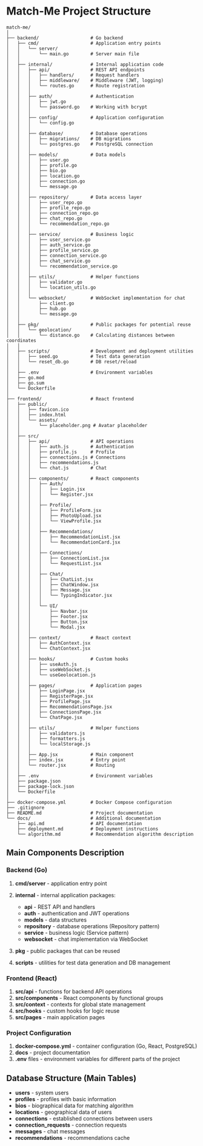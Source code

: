 # Match-Me Project Structure

```
match-me/
│
├── backend/                   # Go backend
│   ├── cmd/                   # Application entry points
│   │   └── server/
│   │       └── main.go        # Server main file
│   │
│   ├── internal/              # Internal application code
│   │   ├── api/               # REST API endpoints
│   │   │   ├── handlers/      # Request handlers
│   │   │   ├── middleware/    # Middleware (JWT, logging)
│   │   │   └── routes.go      # Route registration
│   │   │
│   │   ├── auth/              # Authentication
│   │   │   ├── jwt.go
│   │   │   └── password.go    # Working with bcrypt
│   │   │
│   │   ├── config/            # Application configuration
│   │   │   └── config.go
│   │   │
│   │   ├── database/          # Database operations
│   │   │   ├── migrations/    # DB migrations
│   │   │   └── postgres.go    # PostgreSQL connection
│   │   │
│   │   ├── models/            # Data models
│   │   │   ├── user.go
│   │   │   ├── profile.go
│   │   │   ├── bio.go
│   │   │   ├── location.go
│   │   │   ├── connection.go
│   │   │   └── message.go
│   │   │
│   │   ├── repository/        # Data access layer
│   │   │   ├── user_repo.go
│   │   │   ├── profile_repo.go
│   │   │   ├── connection_repo.go
│   │   │   ├── chat_repo.go
│   │   │   └── recommendation_repo.go
│   │   │
│   │   ├── service/           # Business logic
│   │   │   ├── user_service.go
│   │   │   ├── auth_service.go
│   │   │   ├── profile_service.go
│   │   │   ├── connection_service.go
│   │   │   ├── chat_service.go
│   │   │   └── recommendation_service.go
│   │   │
│   │   ├── utils/             # Helper functions
│   │   │   ├── validator.go
│   │   │   └── location_utils.go
│   │   │
│   │   └── websocket/         # WebSocket implementation for chat
│   │       ├── client.go
│   │       ├── hub.go
│   │       └── message.go
│   │
│   ├── pkg/                   # Public packages for potential reuse
│   │   └── geolocation/
│   │       └── distance.go    # Calculating distances between coordinates
│   │
│   ├── scripts/               # Development and deployment utilities
│   │   ├── seed.go            # Test data generation
│   │   └── reset_db.go        # DB reset/reload
│   │
│   ├── .env                   # Environment variables
│   ├── go.mod
│   ├── go.sum
│   └── Dockerfile
│
├── frontend/                  # React frontend
│   ├── public/
│   │   ├── favicon.ico
│   │   ├── index.html
│   │   └── assets/
│   │       └── placeholder.png # Avatar placeholder
│   │
│   ├── src/
│   │   ├── api/               # API operations
│   │   │   ├── auth.js        # Authentication
│   │   │   ├── profile.js     # Profile
│   │   │   ├── connections.js # Connections
│   │   │   ├── recommendations.js
│   │   │   └── chat.js        # Chat
│   │   │
│   │   ├── components/        # React components
│   │   │   ├── Auth/
│   │   │   │   ├── Login.jsx
│   │   │   │   └── Register.jsx
│   │   │   │
│   │   │   ├── Profile/
│   │   │   │   ├── ProfileForm.jsx
│   │   │   │   ├── PhotoUpload.jsx
│   │   │   │   └── ViewProfile.jsx
│   │   │   │
│   │   │   ├── Recommendations/
│   │   │   │   ├── RecommendationList.jsx
│   │   │   │   └── RecommendationCard.jsx
│   │   │   │
│   │   │   ├── Connections/
│   │   │   │   ├── ConnectionList.jsx
│   │   │   │   └── RequestList.jsx
│   │   │   │
│   │   │   ├── Chat/
│   │   │   │   ├── ChatList.jsx
│   │   │   │   ├── ChatWindow.jsx
│   │   │   │   ├── Message.jsx
│   │   │   │   └── TypingIndicator.jsx
│   │   │   │
│   │   │   └── UI/
│   │   │       ├── Navbar.jsx
│   │   │       ├── Footer.jsx
│   │   │       ├── Button.jsx
│   │   │       └── Modal.jsx
│   │   │
│   │   ├── context/           # React context
│   │   │   ├── AuthContext.jsx
│   │   │   └── ChatContext.jsx
│   │   │
│   │   ├── hooks/             # Custom hooks
│   │   │   ├── useAuth.js
│   │   │   ├── useWebSocket.js
│   │   │   └── useGeolocation.js
│   │   │
│   │   ├── pages/             # Application pages
│   │   │   ├── LoginPage.jsx
│   │   │   ├── RegisterPage.jsx
│   │   │   ├── ProfilePage.jsx
│   │   │   ├── RecommendationsPage.jsx
│   │   │   ├── ConnectionsPage.jsx
│   │   │   └── ChatPage.jsx
│   │   │
│   │   ├── utils/             # Helper functions
│   │   │   ├── validators.js
│   │   │   ├── formatters.js
│   │   │   └── localStorage.js
│   │   │
│   │   ├── App.jsx            # Main component
│   │   ├── index.jsx          # Entry point
│   │   └── router.jsx         # Routing
│   │
│   ├── .env                   # Environment variables
│   ├── package.json
│   ├── package-lock.json
│   └── Dockerfile
│
├── docker-compose.yml         # Docker Compose configuration
├── .gitignore
├── README.md                  # Project documentation
└── docs/                      # Additional documentation
    ├── api.md                 # API documentation
    ├── deployment.md          # Deployment instructions
    └── algorithm.md           # Recommendation algorithm description
```

## Main Components Description

### Backend (Go)

1. **cmd/server** - application entry point
2. **internal** - internal application packages:
   - **api** - REST API and handlers
   - **auth** - authentication and JWT operations
   - **models** - data structures
   - **repository** - database operations (Repository pattern)
   - **service** - business logic (Service pattern)
   - **websocket** - chat implementation via WebSocket

3. **pkg** - public packages that can be reused
4. **scripts** - utilities for test data generation and DB management

### Frontend (React)

1. **src/api** - functions for backend API operations
2. **src/components** - React components by functional groups
3. **src/context** - contexts for global state management
4. **src/hooks** - custom hooks for logic reuse
5. **src/pages** - main application pages

### Project Configuration

1. **docker-compose.yml** - container configuration (Go, React, PostgreSQL)
2. **docs** - project documentation
3. **.env** files - environment variables for different parts of the project

## Database Structure (Main Tables)

- **users** - system users
- **profiles** - profiles with basic information
- **bios** - biographical data for matching algorithm
- **locations** - geographical data of users
- **connections** - established connections between users
- **connection_requests** - connection requests
- **messages** - chat messages
- **recommendations** - recommendations cache 